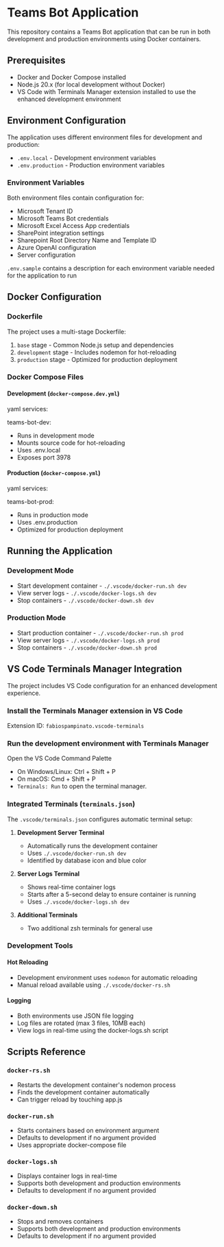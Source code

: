# Teams Bot Application

This repository contains a Teams Bot application that can be run in both development and production environments using Docker containers.

## Prerequisites

- Docker and Docker Compose installed
- Node.js 20.x (for local development without Docker)
- VS Code with Terminals Manager extension installed to use the enhanced development environment

## Environment Configuration

The application uses different environment files for development and production:

- `.env.local` - Development environment variables
- `.env.production` - Production environment variables

### Environment Variables

Both environment files contain configuration for:

- Microsoft Tenant ID
- Microsoft Teams Bot credentials
- Microsoft Excel Access App credentials
- SharePoint integration settings
- Sharepoint Root Directory Name and Template ID
- Azure OpenAI configuration
- Server configuration

`.env.sample` contains a description for each environment variable needed for the application to run

## Docker Configuration

### Dockerfile

The project uses a multi-stage Dockerfile:

1. `base` stage - Common Node.js setup and dependencies
2. `development` stage - Includes nodemon for hot-reloading
3. `production` stage - Optimized for production deployment

### Docker Compose Files

#### Development (`docker-compose.dev.yml`)

yaml services:

teams-bot-dev:

- Runs in development mode
- Mounts source code for hot-reloading
- Uses .env.local
- Exposes port 3978

#### Production (`docker-compose.yml`)

yaml
services:

teams-bot-prod:

- Runs in production mode
- Uses .env.production
- Optimized for production deployment

## Running the Application

### Development Mode

- Start development container - `./.vscode/docker-run.sh dev`
- View server logs - `./.vscode/docker-logs.sh dev`
- Stop containers - `./.vscode/docker-down.sh dev`

### Production Mode

- Start production container - `./.vscode/docker-run.sh prod`
- View server logs - `./.vscode/docker-logs.sh prod`
- Stop containers - `./.vscode/docker-down.sh prod`

## VS Code Terminals Manager Integration

The project includes VS Code configuration for an enhanced development experience.

### Install the Terminals Manager extension in VS Code

Extension ID: `fabiospampinato.vscode-terminals`

### Run the development environment with Terminals Manager

Open the VS Code Command Palette

- On Windows/Linux: Ctrl + Shift + P
- On macOS: Cmd + Shift + P
- `Terminals: Run` to open the terminal manager.

### Integrated Terminals (`terminals.json`)

The `.vscode/terminals.json` configures automatic terminal setup:

1. **Development Server Terminal**

   - Automatically runs the development container
   - Uses `./.vscode/docker-run.sh dev`
   - Identified by database icon and blue color

2. **Server Logs Terminal**

   - Shows real-time container logs
   - Starts after a 5-second delay to ensure container is running
   - Uses `./.vscode/docker-logs.sh dev`

3. **Additional Terminals**
   - Two additional zsh terminals for general use

### Development Tools

#### Hot Reloading

- Development environment uses `nodemon` for automatic reloading
- Manual reload available using `./.vscode/docker-rs.sh`

#### Logging

- Both environments use JSON file logging
- Log files are rotated (max 3 files, 10MB each)
- View logs in real-time using the docker-logs.sh script

## Scripts Reference

### `docker-rs.sh`

- Restarts the development container's nodemon process
- Finds the development container automatically
- Can trigger reload by touching app.js

### `docker-run.sh`

- Starts containers based on environment argument
- Defaults to development if no argument provided
- Uses appropriate docker-compose file

### `docker-logs.sh`

- Displays container logs in real-time
- Supports both development and production environments
- Defaults to development if no argument provided

### `docker-down.sh`

- Stops and removes containers
- Supports both development and production environments
- Defaults to development if no argument provided
